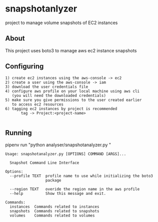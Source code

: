 # snapshotanlyzer
project to manage volume snapshots of EC2 instances 

## About

This project uses boto3 to manage aws ec2 instance snapshots

## Configuring

```
1) create ec2 instances using the aws-console -> ec2
2) create a user using the aws-console -> iam
3) download the user credentials file
4) configure aws profile on your local machine using aws cli
   (you will need the downloaded credentials)
5) make sure you give permissions to the user created earlier
   to access ec2 resources
6) tagging ec2 instances by project is recommended
       tag -> Project:<project-name>
   
```

## Running
pipenv run "python analyser/snapshotanalyzer.py "

```
Usage: snapshotanalyzer.py [OPTIONS] COMMAND [ARGS]...

  Snapshot Command Line Interface

Options:
  --profile TEXT  profile name to use while initializing the boto3
                  package

  --region TEXT   overide the region name in the aws profile
  --help          Show this message and exit.

Commands:
  instances  Commands related to instances
  snapshots  Commands related to snapshots
  volumes    Commands related to volumes
```
